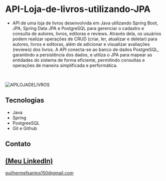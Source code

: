 # API-Loja-de-livros-utilizando-JPA

- API de uma loja de livros desenvolvida em Java utilizando Spring Boot, JPA, Spring Data JPA e PostgreSQL para gerenciar o cadastro e consulta de autores, livros, editoras e reviews. Através dela, os usuários podem realizar operações de CRUD (criar, ler, atualizar e deletar) para autores, livros e editoras, além de adicionar e visualizar avaliações (reviews) dos livros. A API conecta-se ao banco de dados PostgreSQL, garantindo a persistência dos dados, e utiliza o JPA para mapear as entidades do sistema de forma eficiente, permitindo consultas e operações de maneira simplificada e performática.

<br>

![APILOJADELIVROS](https://github.com/user-attachments/assets/0f11f3c0-5c2e-4866-8750-63247a4bf3a9)

## Tecnologias

- Java
- Spring
- PostgreeSQL
- Git e Github

## Contato
[(Meu LinkedIn)](https://www.linkedin.com/in/guilherme-freitas-9901a220b/)
-----
guilhermefsantos150@gmail.com
